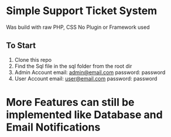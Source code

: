 # Simple Support Ticket System
Was build with raw PHP, CSS
No Plugin or Framework used

## To Start 

1. Clone this repo
2. Find the Sql file in the sql folder from the root dir
3. Admin Account email: admin@email.com password: password
4. User Account email: user@email.com password: password


# More Features can still be implemented like Database and Email Notifications

